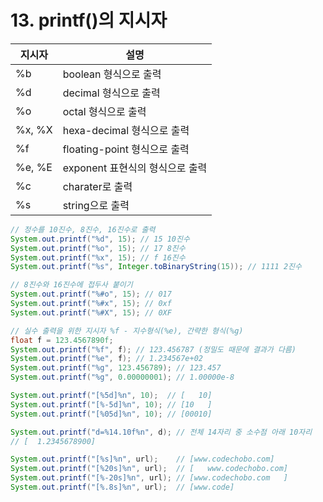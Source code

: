 # 13. printf()의 지시자

| 지시자 | 설명 |
| --- | --- |
| %b | boolean 형식으로 출력 |
| %d | decimal 형식으로 출력 |
| %o | octal 형식으로 출력 |
| %x, %X | hexa-decimal 형식으로 출력 |
| %f | floating-point 형식으로 출력 |
| %e, %E | exponent 표현식의 형식으로 출력 |
| %c | charater로 출력 |
| %s | string으로 출력 |

```java
// 정수를 10진수, 8진수, 16진수로 출력
System.out.printf("%d", 15); // 15 10진수
System.out.printf("%o", 15); // 17 8진수
System.out.printf("%x", 15); // f 16진수
System.out.printf("%s", Integer.toBinaryString(15)); // 1111 2진수

// 8진수와 16진수에 접두사 붙이기
System.out.printf("%#o", 15); // 017
System.out.printf("%#x", 15); // 0xf
System.out.printf("%#X", 15); // 0XF

// 실수 출력을 위한 지시자 %f - 지수형식(%e), 간략한 형식(%g)
float f = 123.4567890f;
System.out.printf("%f", f); // 123.456787 (정밀도 때문에 결과가 다름)
System.out.printf("%e", f); // 1.234567e+02
System.out.printf("%g", 123.456789); // 123.457
System.out.printf("%g", 0.00000001); // 1.00000e-8
```

```java
System.out.printf("[%5d]%n", 10);  // [   10]
System.out.printf("[%-5d]%n", 10); // [10   ]
System.out.printf("[%05d]%n", 10); // [00010]

System.out.printf("d=%14.10f%n", d); // 전체 14자리 중 소수점 아래 10자리
// [  1.2345678900]

System.out.printf("[%s]%n", url);    // [www.codechobo.com]
System.out.printf("[%20s]%n", url);  // [   www.codechobo.com]
System.out.printf("[%-20s]%n", url); // [www.codechobo.com   ]
System.out.printf("[%.8s]%n", url);  // [www.code]
```